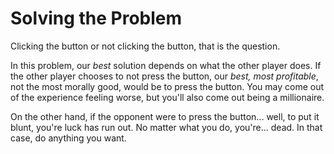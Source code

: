 # Solving the Problem
Clicking the button or not clicking the button, that is the question.

In this problem, our *best* solution depends on what the other player does. If the other player chooses to not press the button, our *best, most profitable*, not the most morally good, would be to press the button. You may come out of the experience feeling worse, but you'll also come out being a millionaire.

On the other hand, if the opponent were to press the button... well, to put it blunt, you're luck has run out. No matter what you do, you're... dead. In that case, do anything you want.